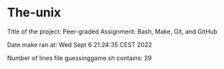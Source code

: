 # The-unix

Title of the project: Peer-graded Assignment: Bash, Make, Git, and GitHub

Date make ran at: Wed Sept 6 21:24:35 CEST 2022

Number of lines file guessinggame.sh contains: 29
